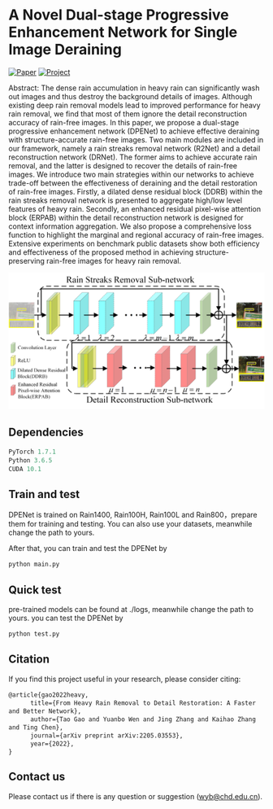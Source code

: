 # A Novel Dual-stage Progressive Enhancement Network for Single Image Deraining

[![Paper](https://img.shields.io/badge/Paper-arXiV-blue)](https://arxiv.org/pdf/2205.03553.pdf)  [![Project](https://img.shields.io/badge/Project-GitHub-gold)](https://github.com/chdwyb/DPENet)

Abstract: The dense rain accumulation in heavy rain can significantly wash out images and thus destroy the background details of images. Although existing deep rain removal models lead to improved performance for heavy rain removal, we find that most of them ignore the detail reconstruction accuracy of rain-free images. In this paper, we propose a dual-stage progressive enhancement network (DPENet) to achieve effective deraining with structure-accurate rain-free images. Two main modules are included in our framework, namely a rain streaks removal network (R2Net) and a detail reconstruction network (DRNet). The former aims to achieve accurate rain removal, and the latter is designed to recover the details of rain-free images. We introduce two main strategies within our networks to achieve trade-off between the effectiveness of deraining and the detail restoration of rain-free images. Firstly, a dilated dense residual block (DDRB) within the rain streaks removal network is presented to aggregate high/low level features of heavy rain. Secondly, an enhanced residual pixel-wise attention block (ERPAB) within the detail reconstruction network is designed for context information aggregation. We also propose a comprehensive loss function to highlight the marginal and regional accuracy of rain-free images. Extensive experiments on benchmark public datasets show both efficiency and effectiveness of the proposed method in achieving structure-preserving rain-free images for heavy rain removal.

![network](./image/network.png)

## Dependencies
```python
PyTorch 1.7.1
Python 3.6.5
CUDA 10.1
```

## Train and test
DPENet is trained on Rain1400, Rain100H, Rain100L and Rain800，prepare them for training and testing. You can also use your datasets, meanwhile change the path to yours.

After that, you can train and test the DPENet by

```python
python main.py
```

## Quick test
pre-trained models can be found at ./logs, meanwhile change the path to yours. you can test the DPENet by

```python
python test.py
```

## Citation
If you find this project useful in your research, please consider citing:

```
@article{gao2022heavy,
      title={From Heavy Rain Removal to Detail Restoration: A Faster and Better Network}, 
      author={Tao Gao and Yuanbo Wen and Jing Zhang and Kaihao Zhang and Ting Chen},
      journal={arXiv preprint arXiv:2205.03553},
      year={2022},
}
```

## Contact us
Please contact us if there is any question or suggestion (wyb@chd.edu.cn).
